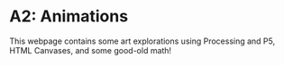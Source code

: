 # A2: Animations

This webpage contains some art explorations using Processing and P5, HTML Canvases, and some good-old math!